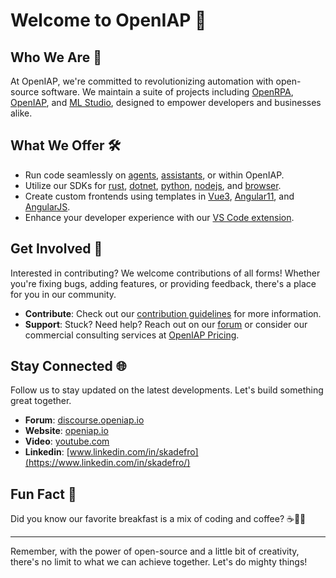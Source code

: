 # Welcome to OpenIAP 👋

## Who We Are 🚀
At OpenIAP, we're committed to revolutionizing automation with open-source software. We maintain a suite of projects including [OpenRPA](https://github.com/open-rpa/openrpa), [OpenIAP](https://github.com/open-rpa/openflow), and [ML Studio](https://github.com/openiap/ml-studio), designed to empower developers and businesses alike.

## What We Offer 🛠️
- Run code seamlessly on [agents](https://github.com/openiap/nodeagent), [assistants](https://github.com/openiap/assistant), or within OpenIAP.
- Utilize our SDKs for [rust](https://github.com/openiap/rustapi), [dotnet](https://github.com/openiap/dotnetapi), [python](https://github.com/openiap/pyapi), [nodejs](https://github.com/openiap/nodeapi), and [browser](https://github.com/openiap/jsapi).
- Create custom frontends using templates in [Vue3](https://github.com/openiap/vue3-web-template), [Angular11](https://github.com/open-rpa/openflow-web-angular11-template), and [AngularJS](https://github.com/open-rpa/openflow-web-angularjs-template).
- Enhance your developer experience with our [VS Code extension](https://github.com/openiap/vscode-assistant).

## Get Involved 🤝
Interested in contributing? We welcome contributions of all forms! Whether you're fixing bugs, adding features, or providing feedback, there's a place for you in our community.

- **Contribute**: Check out our [contribution guidelines](CONTRIBUTING.md) for more information.
- **Support**: Stuck? Need help? Reach out on our [forum](https://discourse.openiap.io) or consider our commercial consulting services at [OpenIAP Pricing](https://www.openiap.io/pricing).

## Stay Connected 🌐
Follow us to stay updated on the latest developments. Let's build something great together.

- **Forum**: [discourse.openiap.io](https://discourse.openiap.io)
- **Website**: [openiap.io](https://openiap.io)
- **Video**: [youtube.com](https://www.youtube.com/results?search_query=openrpa)
- **Linkedin**: [www.linkedin.com/in/skadefro](https://www.linkedin.com/in/skadefro/)

## Fun Fact 🎉
Did you know our favorite breakfast is a mix of coding and coffee? ☕👨‍💻

---

Remember, with the power of open-source and a little bit of creativity, there's no limit to what we can achieve together. Let's do mighty things!
